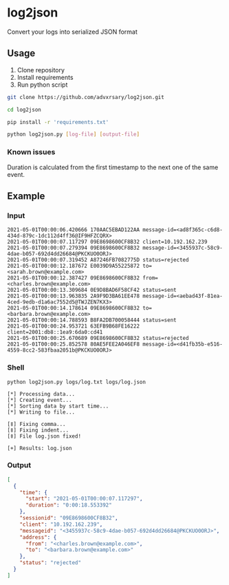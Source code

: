 # log2json

Convert your logs into serialized JSON format

## Usage

1. Clone repository
2. Install requirements
3. Run python script

```sh
git clone https://github.com/advxrsary/log2json.git

cd log2json

pip install -r 'requirements.txt'

python log2json.py [log-file] [output-file]
```
### Known issues
Duration is calculated from the first timestamp to the next one of the same event.
## Example
### Input
```log
2021-05-01T00:00:06.420666 170AAC5EBAD122AA message-id=<ad8f365c-c6d8-434d-879c-1dc112d4ff36@IF9HFZCQRX>
2021-05-01T00:00:07.117297 09E8698600CF8B32 client=10.192.162.239
2021-05-01T00:00:07.279394 09E8698600CF8B32 message-id=<3455937c-58c9-4dae-b057-692d4dd26684@PKCKUO0ORJ>
2021-05-01T00:00:07.319452 A87246FB7082775D status=rejected
2021-05-01T00:00:12.187672 E0039D9A55225872 to=<sarah.brown@example.com>
2021-05-01T00:00:12.387427 09E8698600CF8B32 from=<charles.brown@example.com>
2021-05-01T00:00:13.309684 0E9D8BAD6F58CF42 status=sent
2021-05-01T00:00:13.963835 2A9F9D3BA61EE478 message-id=<aebad43f-81ea-4ced-9edb-d1a6ac7552d5@TWJZEN7KX3>
2021-05-01T00:00:14.178614 09E8698600CF8B32 to=<barbara.brown@example.com>
2021-05-01T00:00:14.788593 B8FA2DB700058444 status=sent
2021-05-01T00:00:24.953721 63EFB9B68FE16222 client=2001:db8::1ea9:6da0:cd41
2021-05-01T00:00:25.670689 09E8698600CF8B32 status=rejected
2021-05-01T00:00:25.852578 80AE5FEE2A046EF8 message-id=<d41fb35b-e516-4559-8cc2-583fbaa2051b@PKCKUO0ORJ>
```
 ### Shell
```
python log2json.py logs/log.txt logs/log.json

[*] Processing data...
[*] Creating event...
[*] Sorting data by start time...
[*] Writing to file...

[‡] Fixing comma...
[‡] Fixing indent...
[‡] File log.json fixed!

[+] Results: log.json
```
### Output

```json
[
  {
    "time": {
      "start": "2021-05-01T00:00:07.117297",
      "duration": "0:00:18.553392"
    },
    "sessionid": "09E8698600CF8B32",
    "client": "10.192.162.239",
    "messageid": "<3455937c-58c9-4dae-b057-692d4dd26684@PKCKUO0ORJ>",
    "address": {
      "from": "<charles.brown@example.com>",
      "to": "<barbara.brown@example.com>"
    },
    "status": "rejected"
  }
]
````
